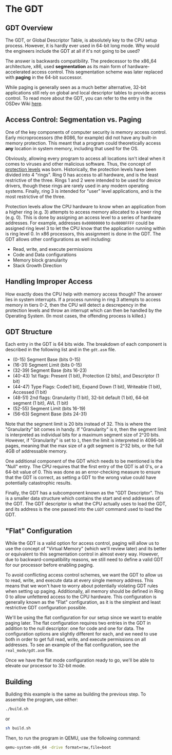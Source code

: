 # The GDT

## GDT Overview

The GDT, or Global Descriptor Table, is absolutely key to the CPU
setup process. However, it is hardly ever used in 64-bit long mode.
Why would the engineers include the GDT at all if it's not going to
be used?

The answer is backwards compatibility. The predecessor to the x86_64
architecture, x86, used **segmentation** as its main form of hardware-
accelerated access control. This segmentation scheme was later replaced
with **paging** in the 64-bit successor.

While paging is generally seen as a much better alternative, 32-bit
applications still rely on global and local descriptor tables to
provide access control. To read more about the GDT, you can refer
to the entry in the OSDev Wiki
[here](https://web.archive.org/web/20200806145801/https://wiki.osdev.org/Global_Descriptor_Table).

## Access Control: Segmentation vs. Paging

One of the key components of computer security is memory access control.
Early microprocessors (the 8086, for example) did not have any built-in
memory protection. This meant that a program could theoretically access
**any** location in system memory, including that used for the OS.

Obviously, allowing every program to access all locations isn't ideal when
it comes to viruses and other malicious software. Thus, the concept of
[protection levels](https://web.archive.org/web/20200709033841/https://wiki.osdev.org/Security)
was born. Historically, the protection levels have been divided into 4 "rings".
Ring 0 has access to all hardware, and is the least restrictive of the three.
Rings 1 and 2 were intended to be used for device drivers, though these rings
are rarely used in any modern operating systems. Finally, ring 3 is intended
for "user" level applications, and is the most restrictive of the three.

Protection levels allow the CPU hardware to know when an application from a higher
ring (e.g. 3) attempts to access memory allocated to a lower ring (e.g. 0).
This is done by assigning an access level to a series of hardware addresses. For
example, addresses `0x00000000` to `0x0000FFFF` could be assigned ring level 3 to
let the CPU know that the application running within is ring level 0. In x86
processors, this assignment is done in the GDT. The GDT allows other configurations
as well including:

* Read, write, and execute permissions
* Code and Data configurations
* Memory block granularity
* Stack Growth Direction

## Handling Improper Access

How exactly does the CPU help with memory access though? The answer lies in system
interrupts. If a process running in ring 3 attempts to access memory in tiers 0-2,
then the CPU will detect a descrepency in the protection levels and throw an
interrupt which can then be handled by the Operating System. (In most cases, the
offending process is killed.)

## GDT Structure

Each entry in the GDT is 64 bits wide. The breakdown of each component is described
in the following list and in the `gdt.asm` file.

* (0-15) Segment Base (bits 0-15)
* (16-31) Segment Limit (bits 0-15)
* (32-39) Segment Base (bits 16-23)
* (40-43) 1st flags: Present (1 bit), Protection (2 bits), and Descriptor (1 bit)
* (44-47) Type Flags: Code(1 bit), Expand Down (1 bit), Writeable (1 bit), Accessed (1 bit)
* (48-51) 2nd flags: Granularity (1 bit), 32-bit default (1 bit), 64-bit segment (1 bit), AVL (1 bit)
* (52-55) Segment Limit (bits 16-19)
* (56-63) Segment Base (bits 24-31)

Note that the segment limit is 20 bits instead of 32. This is where the "Granularity"
bit comes in handy. If "Granularity" is `0`, then the segment limit is interpreted as
individual bits for a maximum segment size of 2^20 bits. However, if "Granularity"
is set to `1`, then the limit is interpreted in 4096-bit pages, meaning that the max
size of a gdt segment is 2^32 bits, or the full 4GB of addressable memory.

One additional component of the GDT which needs to be mentioned is the "Null" entry.
The CPU requires that the first entry of the GDT is all 0's, or a 64-bit value of 0.
This was done as an error-checking measure to ensure that the GDT is correct, as
setting a GDT to the wrong value could have potentially catastrophic results.

Finally, the GDT has a subcomponent known as the "GDT Descriptor". This is a smaller
data structure which contains the start and end addresses of the GDT. The GDT descriptor
is what the CPU actually uses to load the GDT, and its address is the one passed into
the `LGDT` command used to load the GDT.

## "Flat" Configuration

While the GDT is a valid option for access control, paging will allow us to use the
concept of "Virtual Memory" (which we'll review later) and its better or equivalent
to this segmentation control in almost every way. However, due to backward-compatibility
reasons, we still need to define a valid GDT for our processor before enabling paging.

To avoid conflicting access control schemes, we want the GDT to allow us to read, write,
and execute data at every single memory address. This means that we won't have to worry
about potentially violating GDT rules when setting up paging. Additionally, all memory
should be defined in Ring 0 to allow unfettered access to the CPU hardware. This configuration
is generally known as the "Flat" configuration, as it is the simplest and least restrictive
GDT configuration possible.

We'll be using the flat configuration for our setup since we want to enable paging later.
The flat configuration requires two entries in the GDT in addition to the null descriptor:
one for code and one for data. The configuration options are slightly different for each,
and we need to use both in order to get full read, write, and execute permissions on all
addresses. To see an example of the flat configuration, see the `real_mode/gdt.asm` file.

Once we have the flat mode configuration ready to go, we'll be able to elevate our
processor to 32-bit mode.

## Building

Building this example is the same as building the previous step. To
assemble the program, use either:

```sh
./build.sh
```

or

```sh
sh build.sh
```

Then, to run the program in QEMU, use the following command:

```sh
qemu-system-x86_64 -drive format=raw,file=boot
```
